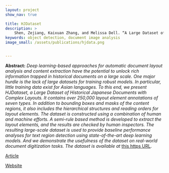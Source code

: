 ```yaml
---
layout: project
show_nav: true

title: HJDataset
description: >
    Shen, Zejiang, Kaixuan Zhang, and Melissa Dell. “A Large Dataset of Historical Japanese Documents with Complex Layouts.” *IEEE/CVF Conference on Computer Vision and Pattern Recognition Workshops* (2020): 548-559. [Article](https://arxiv.org/pdf/2004.08686.pdf); [Website](https://dell-research-harvard.github.io/HJDataset/)
keywords: object detection, document image analysis 
image_small: /assets/publications/hjdata.png


---
```




**Abstract:** *Deep learning-based approaches for automatic document layout analysis and content extraction have the potential to unlock rich information trapped in historical documents on a large scale. One major hurdle is the lack of large datasets for training robust models. In particular, little training data exist for Asian languages. To this end, we present HJDataset, a Large Dataset of Historical Japanese Documents with Complex Layouts. It contains over 250,000 layout element annotations of seven types. In addition to bounding boxes and masks of the content regions, it also includes the hierarchical structures and reading orders for layout elements. The dataset is constructed using a combination of human and machine efforts. A semi-rule based method is developed to extract the layout elements, and the results are checked by human inspectors. The resulting large-scale dataset is used to provide baseline performance analyses for text region detection using state-of-the-art deep learning models. And we demonstrate the usefulness of the dataset on real-world document digitization tasks. The dataset is available at* [this https URL](https://dell-research-harvard.github.io/HJDataset/).

[Article](https://arxiv.org/pdf/2004.08686.pdf) 

[Website](https://dell-research-harvard.github.io/HJDataset/)